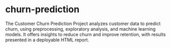 # churn-prediction
The Customer Churn Prediction Project analyzes customer data to predict churn, using preprocessing, exploratory analysis, and machine learning models. It offers insights to reduce churn and improve retention, with results presented in a deployable HTML report.
